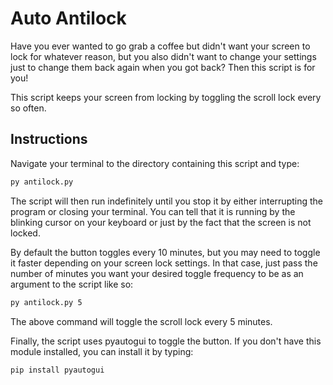 # Auto Antilock

Have you ever wanted to go grab a coffee but didn't want your screen to lock for whatever reason, but you also didn't want to change your settings just to change them back again when you got back? Then this script is for you!

This script keeps your screen from locking by toggling the scroll lock every so often.

## Instructions

Navigate your terminal to the directory containing this script and type:

```bash
py antilock.py
```

The script will then run indefinitely until you stop it by either interrupting the program or closing your terminal. You can tell that it is running by the blinking cursor on your keyboard or just by the fact that the screen is not locked.

By default the button toggles every 10 minutes, but you may need to toggle it faster depending on your screen lock settings. In that case, just pass the number of minutes you want your desired toggle frequency to be as an argument to the script like so:

```bash
py antilock.py 5
```

The above command will toggle the scroll lock every 5 minutes.

Finally, the script uses pyautogui to toggle the button. If you don't have this module installed, you can install it by typing:

```bash
pip install pyautogui
```